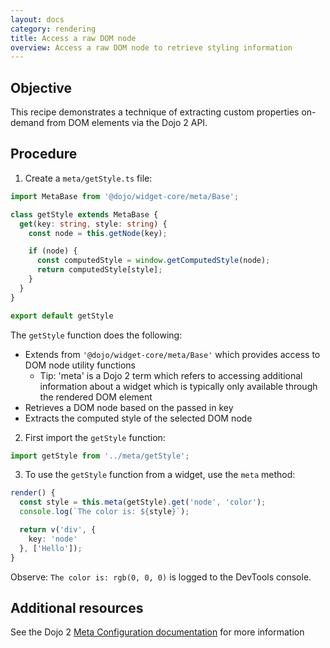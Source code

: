 ```yaml
---
layout: docs
category: rendering
title: Access a raw DOM node
overview: Access a raw DOM node to retrieve styling information
---
```


## Objective

This recipe demonstrates a technique of extracting custom properties on-demand from DOM elements via the Dojo 2 API.

## Procedure

1. Create a `meta/getStyle.ts` file:

```ts
import MetaBase from '@dojo/widget-core/meta/Base';

class getStyle extends MetaBase {
  get(key: string, style: string) {
    const node = this.getNode(key);

    if (node) {
      const computedStyle = window.getComputedStyle(node);
      return computedStyle[style];
    }
  }
}

export default getStyle
```

The `getStyle` function does the following:

* Extends from `'@dojo/widget-core/meta/Base'` which provides access to DOM node utility functions
  - Tip: 'meta' is a Dojo 2 term which refers to accessing additional information about a widget which is typically only available through the rendered DOM element
* Retrieves a DOM node based on the passed in key
* Extracts the computed style of the selected DOM node

2. First import the `getStyle` function:

```ts
import getStyle from '../meta/getStyle';
```

3. To use the `getStyle` function from a widget, use the `meta` method:

```ts
render() {
  const style = this.meta(getStyle).get('node', 'color');
  console.log(`The color is: ${style}`);

  return v('div', {
    key: 'node'
  }, ['Hello']);
}
```

Observe: `The color is: rgb(0, 0, 0)` is logged to the DevTools console.

## Additional resources

See the Dojo 2 [Meta Configuration documentation](https://github.com/dojo/widget-core#meta-configuration) for more information